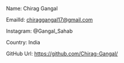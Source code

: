 Name: Chirag Gangal

EmailId: chiraggangal17@gmail.com

Instagram: @Gangal_Sahab

Country: India 

GitHub Url: https://github.com/Chirag-Gangal/
